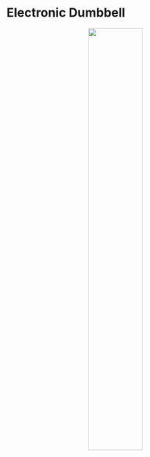 # Electronic Dumbbell

<div align=center><img width = "50%" src="https://user-images.githubusercontent.com/26044795/211876893-009f28be-ff15-474d-b3c9-2725a9646264.png"/></div>



